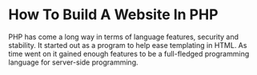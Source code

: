 # How To Build A Website In PHP

PHP has come a long way in terms of language features, security and stability.
It started out as a program to help ease templating in HTML. As time went on it
gained enough features to be a full-fledged programming language for server-side
programming.
